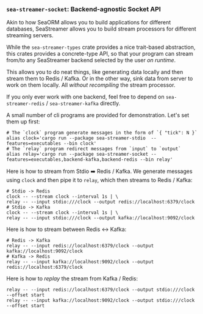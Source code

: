### `sea-streamer-socket`: Backend-agnostic Socket API

Akin to how SeaORM allows you to build applications for different databases, SeaStreamer allows you to build
stream processors for different streaming servers.

While the `sea-streamer-types` crate provides a nice trait-based abstraction, this crates provides a concrete-type API,
so that your program can stream from/to any SeaStreamer backend selected by the user *on runtime*.

This allows you to do neat things, like generating data locally and then stream them to Redis / Kafka. Or in the other
way, sink data from server to work on them locally. All _without recompiling_ the stream processor.

If you only ever work with one backend, feel free to depend on `sea-streamer-redis` / `sea-streamer-kafka` directly.

A small number of cli programs are provided for demonstration. Let's set them up first:

```shell
# The `clock` program generate messages in the form of `{ "tick": N }`
alias clock='cargo run --package sea-streamer-stdio  --features=executables --bin clock'
# The `relay` program redirect messages from `input` to `output`
alias relay='cargo run --package sea-streamer-socket --features=executables,backend-kafka,backend-redis --bin relay'
```

Here is how to stream from Stdio ➡️ Redis / Kafka. We generate messages using `clock` and then pipe it to `relay`,
which then streams to Redis / Kafka:

```shell
# Stdio -> Redis
clock -- --stream clock --interval 1s | \
relay -- --input stdio:///clock --output redis://localhost:6379/clock
# Stdio -> Kafka
clock -- --stream clock --interval 1s | \
relay -- --input stdio:///clock --output kafka://localhost:9092/clock
```

Here is how to stream between Redis ↔️ Kafka:

```shell
# Redis -> Kafka
relay -- --input redis://localhost:6379/clock --output kafka://localhost:9092/clock
# Kafka -> Redis
relay -- --input kafka://localhost:9092/clock --output redis://localhost:6379/clock
```

Here is how to *replay* the stream from Kafka / Redis:

```shell
relay -- --input redis://localhost:6379/clock --output stdio:///clock --offset start
relay -- --input kafka://localhost:9092/clock --output stdio:///clock --offset start
```
